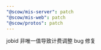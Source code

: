 ```yaml
---
"@scow/mis-server": patch
"@scow/mis-web": patch
"@scow/protos": patch
---
```


jobid 非唯一值导致计费调整 bug 修复
